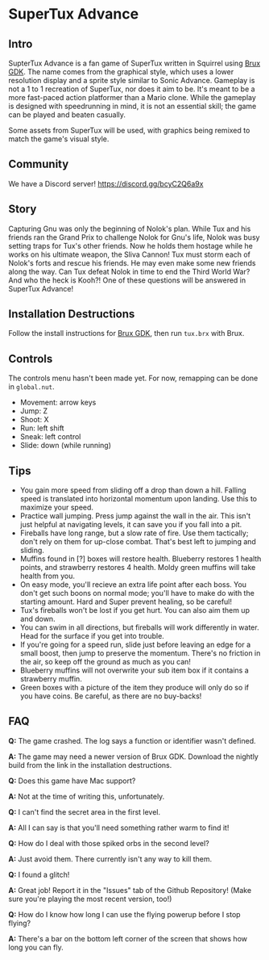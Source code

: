 # SuperTux Advance

## Intro

SupterTux Advance is a fan game of SuperTux written in Squirrel using [Brux GDK](https://github.com/kelvinshadewing/brux-gdk). The name comes from the graphical style, which uses a lower resolution display and a sprite style similar to Sonic Advance. Gameplay is not a 1 to 1 recreation of SuperTux, nor does it aim to be. It's meant to be a more fast-paced action platformer than a Mario clone. While the gameplay is designed with speedrunning in mind, it is not an essential skill; the game can be played and beaten casually.

Some assets from SuperTux will be used, with graphics being remixed to match the game's visual style.

## Community

We have a Discord server! https://discord.gg/bcyC2Q6a9x

## Story

Capturing Gnu was only the beginning of Nolok's plan. While Tux and his friends ran the Grand Prix to challenge Nolok for Gnu's life, Nolok was busy setting traps for Tux's other friends. Now he holds them hostage while he works on his ultimate weapon, the Sliva Cannon! Tux must storm each of Nolok's forts and rescue his friends. He may even make some new friends along the way. Can Tux defeat Nolok in time to end the Third World War? And who the heck is Kooh?! One of these questions will be answered in SuperTux Advance!

## Installation Destructions

Follow the install instructions for [Brux GDK](https://github.com/kelvinshadewing/brux-gdk), then run `tux.brx` with Brux.

## Controls

The controls menu hasn't been made yet. For now, remapping can be done in `global.nut`.

* Movement: arrow keys
* Jump: Z
* Shoot: X
* Run: left shift
* Sneak: left control
* Slide: down (while running)

## Tips

* You gain more speed from sliding off a drop than down a hill. Falling speed is translated into horizontal momentum upon landing. Use this to maximize your speed.
* Practice wall jumping. Press jump against the wall in the air. This isn't just helpful at navigating levels, it can save you if you fall into a pit.
* Fireballs have long range, but a slow rate of fire. Use them tactically; don't rely on them for up-close combat. That's best left to jumping and sliding.
* Muffins found in [?] boxes will restore health. Blueberry restores 1 health points, and strawberry restores 4 health. Moldy green muffins will take health from you.
* On easy mode, you'll recieve an extra life point after each boss. You don't get such boons on normal mode; you'll have to make do with the starting amount. Hard and Super prevent healing, so be careful!
* Tux's fireballs won't be lost if you get hurt. You can also aim them up and down.
* You can swim in all directions, but fireballs will work differently in water. Head for the surface if you get into trouble.
* If you're going for a speed run, slide just before leaving an edge for a small boost, then jump to preserve the momentum. There's no friction in the air, so keep off the ground as much as you can!
* Blueberry muffins will not overwrite your sub item box if it contains a strawberry muffin.
* Green boxes with a picture of the item they produce will only do so if you have coins. Be careful, as there are no buy-backs!

## FAQ

**Q:** The game crashed. The log says a function or identifier wasn't defined.

**A:** The game may need a newer version of Brux GDK. Download the nightly build from the link in the installation destructions.

**Q:** Does this game have Mac support?

**A:** Not at the time of writing this, unfortunately. 

**Q:** I can't find the secret area in the first level.

**A:** All I can say is that you'll need something rather warm to find it!

**Q:** How do I deal with those spiked orbs in the second level?

**A:** Just avoid them. There currently isn't any way to kill them.

**Q:** I found a glitch!

**A:** Great job! Report it in the "Issues" tab of the Github Repository! (Make sure you're playing the most recent version, too!)

**Q:** How do I know how long I can use the flying powerup before I stop flying?

**A:** There's a bar on the bottom left corner of the screen that shows how long you can fly.
